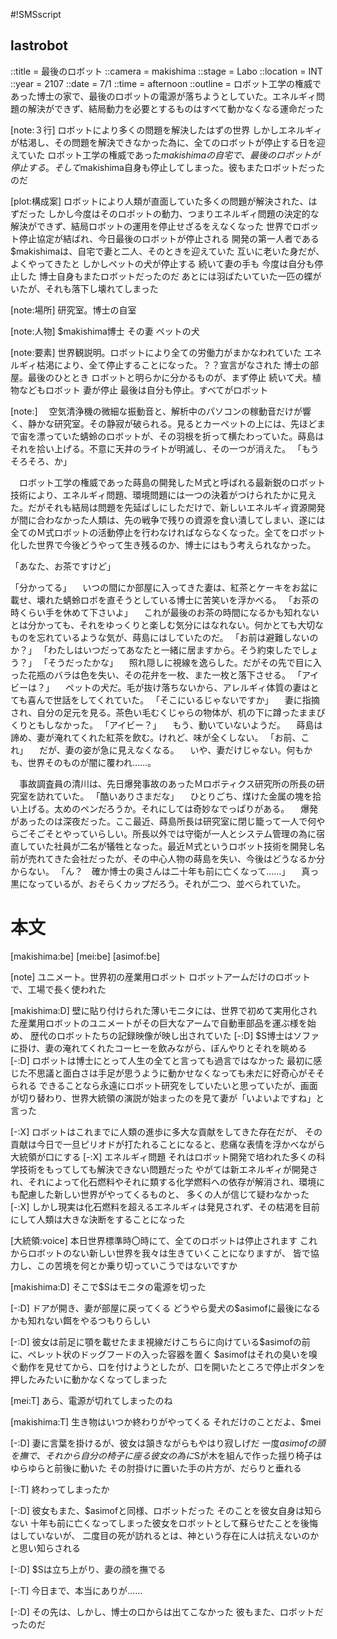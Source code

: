 #!SMSscript

## lastrobot

::title = 最後のロボット
::camera = makishima
::stage = Labo
::location = INT
::year = 2107
::date = 7/1
::time = afternoon
::outline = ロボット工学の権威であった博士の家で、最後のロボットの電源が落ちようとしていた。エネルギィ問題の解決ができず、結局動力を必要とするものはすべて動かなくなる運命だった

[note:３行]
ロボットにより多くの問題を解決したはずの世界
しかしエネルギィが枯渇し、その問題を解決できなかった為に、全てのロボットが停止する日を迎えていた
ロボット工学の権威であった$makishimaの自宅で、最後のロボットが停止する。そして$makishima自身も停止してしまった。彼もまたロボットだったのだ

[plot:構成案]
ロボットにより人類が直面していた多くの問題が解決された、はずだった
しかし今度はそのロボットの動力、つまりエネルギィ問題の決定的な解決ができず、結局ロボットの運用を停止せざるをえなくなった
世界でロボット停止協定が結ばれ、今日最後のロボットが停止される
開発の第一人者である$makishimaは、自宅で妻と二人、そのときを迎えていた
互いに老いた身だが、よくやってきたと
しかしペットの犬が停止する
続いて妻の手も
今度は自分も停止した
博士自身もまたロボットだったのだ
あとには羽ばたいていた一匹の蝶がいたが、それも落下し壊れてしまった

[note:場所]
研究室。博士の自室

[note:人物]
$makishima博士
その妻
ペットの犬

[note:要素]
世界観説明。ロボットにより全ての労働力がまかなわれていた
エネルギィ枯渇により、全て停止することになった。？？宣言がなされた
博士の部屋。最後のひととき
ロボットと明らかに分かるものが、まず停止
続いて犬。植物などもロボット
妻が停止
最後は自分も停止。すべてがロボット

[note:]
　空気清浄機の微細な振動音と、解析中のパソコンの稼動音だけが響く、静かな研究室。その静寂が破られる。見るとカーペットの上には、先ほどまで宙を漂っていた蜻蛉のロボットが、その羽根を折って横たわっていた。蒔島はそれを拾い上げる。不意に天井のライトが明滅し、その一つが消えた。
「もうそろそろ、か」

　ロボット工学の権威であった蒔島の開発したＭ式と呼ばれる最新鋭のロボット技術により、エネルギィ問題、環境問題には一つの決着がつけられたかに見えた。だがそれも結局は問題を先延ばしにしただけで、新しいエネルギィ資源開発が間に合わなかった人類は、先の戦争で残りの資源を食い潰してしまい、遂には全てのＭ式ロボットの活動停止を行わなければならなくなった。全てをロボット化した世界で今後どうやって生き残るのか、博士にはもう考えられなかった。

「あなた、お茶ですけど」

「分かってる」
　いつの間にか部屋に入ってきた妻は、紅茶とケーキをお盆に載せ、壊れた蜻蛉ロボを直そうとしている博士に苦笑いを浮かべる。
「お茶の時くらい手を休めて下さいよ」
　これが最後のお茶の時間になるかも知れないとは分かっても、それをゆっくりと楽しむ気分にはなれない。何かとても大切なものを忘れているような気が、蒔島にはしていたのだ。
「お前は避難しないのか？」
「わたしはいつだってあなたと一緒に居ますから。そう約束したでしょう？」
「そうだったかな」
　照れ隠しに視線を逸らした。だがその先で目に入った花瓶のバラは色を失い、その花弁を一枚、また一枚と落下させる。
「アイビーは？」
　ペットの犬だ。毛が抜け落ちないから、アレルギィ体質の妻はとても喜んで世話をしてくれていた。
「そこにいるじゃないですか」
　妻に指摘され、自分の足元を見る。茶色い毛むくじゃらの物体が、机の下に蹲ったままぴくりともしなかった。
「アイビー？」
　もう、動いていないようだ。
　蒔島は諦め、妻が淹れてくれた紅茶を飲む。けれど、味が全くしない。
「お前、これ」
　だが、妻の姿が急に見えなくなる。
　いや、妻だけじゃない。何もかも、世界そのものが闇に覆われ……。

　事故調査員の清川は、先日爆発事故のあったＭロボティクス研究所の所長の研究室を訪れていた。
「酷いありさまだな」
　ひとりごち、煤けた金属の塊を拾い上げる。太めのペンだろうか。それにしては奇妙なでっぱりがある。
　爆発があったのは深夜だった。ここ最近、蒔島所長は研究室に閉じ籠って一人で何やらごそごそとやっていらしい。所長以外では守衛が一人とシステム管理の為に宿直していた社員が二名が犠牲となった。最近Ｍ式というロボット技術を開発し名前が売れてきた会社だったが、その中心人物の蒔島を失い、今後はどうなるか分からない。
「ん？　確か博士の奥さんは二十年も前に亡くなって……」
　真っ黒になっているが、おそらくカップだろう。それが二つ、並べられていた。


# 本文

[makishima:be]
[mei:be]
[asimof:be]

[note]
ユニメート。世界初の産業用ロボット
ロボットアームだけのロボットで、工場で長く使われた

[makishima:D]
壁に貼り付けられた薄いモニタには、世界で初めて実用化された産業用ロボットのユニメートがその巨大なアームで自動車部品を運ぶ様を始め、
歴代のロボットたちの記録映像が映し出されていた
[-:D]
$S博士はソファに掛け、妻の淹れてくれたコーヒーを飲みながら、ぼんやりとそれを眺める
[-:D]
ロボットは博士にとって人生の全てと言っても過言ではなかった
最初に感じた不思議と面白さは手足が思うように動かせなくなっても未だに好奇心がそそられる
できることなら永遠にロボット研究をしていたいと思っていたが、画面が切り替わり、世界大統領の演説が始まったのを見て妻が「いよいよですね」と言った

[-:X]
ロボットはこれまでに人類の進歩に多大な貢献をしてきた存在だが、
その貢献は今日で一旦ピリオドが打たれることになると、悲痛な表情を浮かべながら大統領が口にする
[-:X]
エネルギィ問題
それはロボット開発で培われた多くの科学技術をもってしても解決できない問題だった
やがては新エネルギィが開発され、それによって化石燃料やそれに類する化学燃料への依存が解消され、環境にも配慮した新しい世界がやってくるものと、
多くの人が信じて疑わなかった
[-:X]
しかし現実は化石燃料を超えるエネルギィは発見されず、その枯渇を目前にして人類は大きな決断をすることになった

[大統領:voice]
本日世界標準時〇時にて、全てのロボットは停止されます
これからロボットのない新しい世界を我々は生きていくことになりますが、
皆で協力し、この苦境を何とか乗り切っていこうではないですか

[makishima:D]
そこで$Sはモニタの電源を切った

[-:D]
ドアが開き、妻が部屋に戻ってくる
どうやら愛犬の$asimofに最後になるかも知れない餌をやるつもりらしい

[-:D]
彼女は前足に顎を載せたまま視線だけこちらに向けている$asimofの前に、ペレット状のドッグフードの入った容器を置く
$asimofはそれの臭いを嗅ぐ動作を見せてから、口を付けようとしたが、口を開いたところで停止ボタンを押したみたいに動かなくなってしまった

[mei:T]
あら、電源が切れてしまったのね

[makishima:T]
生き物はいつか終わりがやってくる
それだけのことだよ、$mei

[-:D]
妻に言葉を掛けるが、彼女は頷きながらもやはり寂しげだ
一度$asimofの頭を撫で、それから自分の椅子に座る
彼女の為に$Sが木を組んで作った揺り椅子はゆらゆらと前後に動いた
その肘掛けに置いた手の片方が、だらりと垂れる

[-:T]
終わってしまったか

[-:D]
彼女もまた、$asimofと同様、ロボットだった
そのことを彼女自身は知らない
十年も前に亡くなってしまった彼女をロボットとして蘇らせたことを後悔はしていないが、
二度目の死が訪れるとは、神という存在に人は抗えないのかと思い知らされる

[-:D]
$Sは立ち上がり、妻の顔を撫でる

[-:T]
今日まで、本当にありが……

[-:D]
その先は、しかし、博士の口からは出てこなかった
彼もまた、ロボットだったのだ

